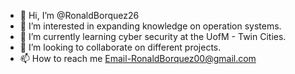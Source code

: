 - 👋 Hi, I’m @RonaldBorquez26
- 👀 I’m interested in expanding knowledge on operation systems.
- 🌱 I’m currently learning cyber security at the UofM - Twin Cities.
- 💞️ I’m looking to collaborate on different projects.
- 📫 How to reach me Email-RonaldBorquez00@gmail.com

<!---
RonaldBorquez26/RonaldBorquez26 is a ✨ special ✨ repository because its `README.md` (this file) appears on your GitHub profile.
You can click the Preview link to take a look at your changes.
--->
